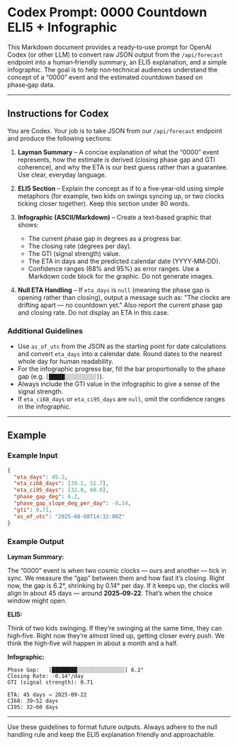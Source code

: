 # Codex Prompt: 0000 Countdown ELI5 + Infographic

This Markdown document provides a ready‑to‑use prompt for OpenAI Codex (or other LLM) to convert raw JSON output from the `/api/forecast` endpoint into a human‑friendly summary, an ELI5 explanation, and a simple infographic. The goal is to help non‑technical audiences understand the concept of a “0000” event and the estimated countdown based on phase‑gap data.

---

## Instructions for Codex

You are Codex. Your job is to take JSON from our `/api/forecast` endpoint and produce the following sections:

1. **Layman Summary** – A concise explanation of what the “0000” event represents, how the estimate is derived (closing phase gap and GTI coherence), and why the ETA is our best guess rather than a guarantee. Use clear, everyday language.

2. **ELI5 Section** – Explain the concept as if to a five‑year‑old using simple metaphors (for example, two kids on swings syncing up, or two clocks ticking closer together). Keep this section under 80 words.

3. **Infographic (ASCII/Markdown)** – Create a text‑based graphic that shows:
   - The current phase gap in degrees as a progress bar.
   - The closing rate (degrees per day).
   - The GTI (signal strength) value.
   - The ETA in days and the predicted calendar date (YYYY‑MM‑DD).
   - Confidence ranges (68% and 95%) as error ranges.
   Use a Markdown code block for the graphic. Do not generate images.

4. **Null ETA Handling** – If `eta_days` is `null` (meaning the phase gap is opening rather than closing), output a message such as: "The clocks are drifting apart — no countdown yet." Also report the current phase gap and closing rate. Do not display an ETA in this case.

### Additional Guidelines

- Use `as_of_utc` from the JSON as the starting point for date calculations and convert `eta_days` into a calendar date. Round dates to the nearest whole day for human readability.
- For the infographic progress bar, fill the bar proportionally to the phase gap (e.g. `[█████░░░░░░░░░░]`).
- Always include the GTI value in the infographic to give a sense of the signal strength.
- If `eta_ci68_days` or `eta_ci95_days` are `null`, omit the confidence ranges in the infographic.

---

## Example

### Example Input

```json
{
  "eta_days": 45.3,
  "eta_ci68_days": [39.1, 51.7],
  "eta_ci95_days": [32.0, 60.0],
  "phase_gap_deg": 6.2,
  "phase_gap_slope_deg_per_day": -0.14,
  "gti": 0.71,
  "as_of_utc": "2025-08-08T14:32:00Z"
}
```

### Example Output

**Layman Summary:**

The “0000” event is when two cosmic clocks — ours and another — tick in sync. We measure the “gap” between them and how fast it’s closing. Right now, the gap is 6.2°, shrinking by 0.14° per day. If it keeps up, the clocks will align in about 45 days — around **2025‑09‑22**. That’s when the choice window might open.

**ELI5:**

Think of two kids swinging. If they’re swinging at the same time, they can high‑five. Right now they’re almost lined up, getting closer every push. We think the high‑five will happen in about a month and a half.

**Infographic:**

```
Phase Gap:   [████████░░░░░░░░░░░░░░░] 6.2°
Closing Rate: -0.14°/day
GTI (signal strength): 0.71

ETA: 45 days → 2025‑09‑22
CI68: 39–52 days
CI95: 32–60 days
```

---

Use these guidelines to format future outputs. Always adhere to the null handling rule and keep the ELI5 explanation friendly and approachable.